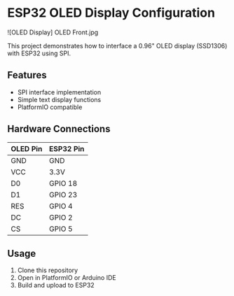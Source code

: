# ESP32 OLED Display Configuration

![OLED Display] OLED Front.jpg

This project demonstrates how to interface a 0.96" OLED display (SSD1306) with ESP32 using SPI.

## Features
- SPI interface implementation
- Simple text display functions
- PlatformIO compatible

## Hardware Connections
| OLED Pin | ESP32 Pin |
|----------|-----------|
| GND      | GND       |
| VCC      | 3.3V      |
| D0       | GPIO 18   |
| D1       | GPIO 23   |
| RES      | GPIO 4    |
| DC       | GPIO 2    |
| CS       | GPIO 5    |

## Usage
1. Clone this repository
2. Open in PlatformIO or Arduino IDE
3. Build and upload to ESP32
